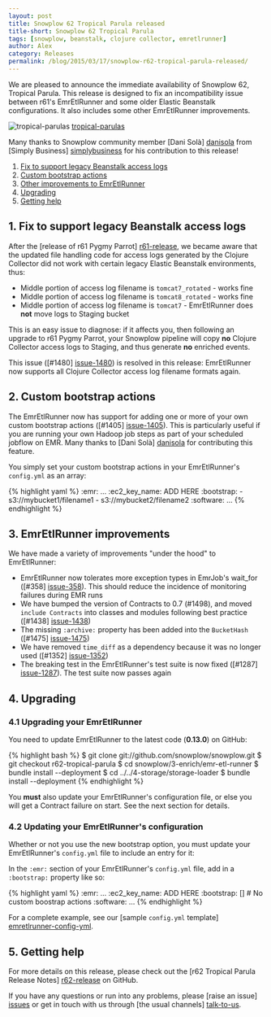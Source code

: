 ```yaml
---
layout: post
title: Snowplow 62 Tropical Parula released
title-short: Snowplow 62 Tropical Parula
tags: [snowplow, beanstalk, clojure collector, emretlrunner]
author: Alex
category: Releases
permalink: /blog/2015/03/17/snowplow-r62-tropical-parula-released/
---
```


We are pleased to announce the immediate availability of Snowplow 62, Tropical Parula. This release is designed to fix an incompatibility issue between r61's EmrEtlRunner and some older Elastic Beanstalk configurations. It also includes some other EmrEtlRunner improvements.

![tropical-parulas] [tropical-parulas]

Many thanks to Snowplow community member [Dani Solà] [danisola] from [Simply Business] [simplybusiness] for his contribution to this release!

1. [Fix to support legacy Beanstalk access logs](#emretlrunner-fix)
2. [Custom bootstrap actions](#bootstrap-actions)
3. [Other improvements to EmrEtlRunner](#emretlrunner-improvements)
3. [Upgrading](#upgrading)
4. [Getting help](#help)

<!--more-->

<h2><a name="emretlrunner-fix">1. Fix to support legacy Beanstalk access logs</a></h2>

After the [release of r61 Pygmy Parrot] [r61-release], we became aware that the updated file handling code for access logs generated by the Clojure Collector did not work with certain legacy Elastic Beanstalk environments, thus:

* Middle portion of access log filename is `tomcat7_rotated` - works fine
* Middle portion of access log filename is `tomcat8_rotated` - works fine
* Middle portion of access log filename is `tomcat7` - EmrEtlRunner does **not** move logs to Staging bucket

This is an easy issue to diagnose: if it affects you, then following an upgrade to r61 Pygmy Parrot, your Snowplow pipeline will copy **no** Clojure Collector access logs to Staging, and thus generate **no** enriched events.

This issue ([#1480] [issue-1480]) is resolved in this release: EmrEtlRunner now supports all Clojure Collector access log filename formats again.

<h2><a name="bootstrap actions">2. Custom bootstrap actions</a></h2>

The EmrEtlRunner now has support for adding one or more of your own custom bootstrap actions ([#1405] [issue-1405]). This is particularly useful if you are running your own Hadoop job steps as part of your scheduled jobflow on EMR. Many thanks to [Dani Solà] [danisola] for contributing this feature.

You simply set your custom bootstrap actions in your EmrEtlRunner's `config.yml` as an array:

{% highlight yaml %}
:emr:
  ...
  :ec2_key_name: ADD HERE
  :bootstrap:
    - s3://mybucket1/filename1
    - s3://mybucket2/filename2
  :software:
    ...
{% endhighlight %}

<h2><a name="emretlrunner-improvements">3. EmrEtlRunner improvements</a></h2>

We have made a variety of improvements "under the hood" to EmrEtlRunner:

* EmrEtlRunner now tolerates more exception types in EmrJob's wait_for ([#358] [issue-358]). This should reduce the incidence of monitoring failures during EMR runs
* We have bumped the version of Contracts to 0.7 (#1498), and moved `include Contracts` into classes and modules following best practice ([#1438] [issue-1438])
* The missing `:archive:` property has been added into the `BucketHash` ([#1475] [issue-1475])
* We have removed `time_diff` as a dependency because it was no longer used ([#1352] [issue-1352])
* The breaking test in the EmrEtlRunner's test suite is now fixed ([#1287] [issue-1287]). The test suite now passes again

<h2><a name="upgrading">4. Upgrading</a></h2>

<div class="html">
<h3><a name="upgrading-emretlrunner">4.1 Upgrading your EmrEtlRunner</a></h3>
</div>

You need to update EmrEtlRunner to the latest code (**0.13.0**) on GitHub:

{% highlight bash %}
$ git clone git://github.com/snowplow/snowplow.git
$ git checkout r62-tropical-parula
$ cd snowplow/3-enrich/emr-etl-runner
$ bundle install --deployment
$ cd ../../4-storage/storage-loader
$ bundle install --deployment
{% endhighlight %}

You **must** also update your EmrEtlRunner's configuration file, or else you will get a Contract failure on start. See the next section for details.

<div class="html">
<h3><a name="configuring-emretlrunner">4.2 Updating your EmrEtlRunner's configuration</a></h3>
</div>

Whether or not you use the new bootstrap option, you must update your EmrEtlRunner's `config.yml` file to include an entry for it:

In the `:emr:` section of your EmrEtlRunner's `config.yml` file, add in a `:bootstrap:` property like so:

{% highlight yaml %}
:emr:
  ...
  :ec2_key_name: ADD HERE
  :bootstrap: []          # No custom boostrap actions
  :software:
    ...
{% endhighlight %}

For a complete example, see our [sample `config.yml` template] [emretlrunner-config-yml].

<h2><a name="help">5. Getting help</a></h2>

For more details on this release, please check out the [r62 Tropical Parula Release Notes] [r62-release] on GitHub.

If you have any questions or run into any problems, please [raise an issue] [issues] or get in touch with us through [the usual channels] [talk-to-us].

[tropical-parulas]: /assets/img/blog/2015/03/tropical-parulas.jpg

[danisola]: https://github.com/danisola

[issue-358]: https://github.com/snowplow/snowplow/issues/358
[issue-1287]: https://github.com/snowplow/snowplow/issues/1287
[issue-1352]: https://github.com/snowplow/snowplow/issues/1352
[issue-1405]: https://github.com/snowplow/snowplow/issues/1405
[issue-1475]: https://github.com/snowplow/snowplow/issues/1475
[issue-1480]: https://github.com/snowplow/snowplow/issues/1480
[issue-1438]: https://github.com/snowplow/snowplow/issues/1438
[emretlrunner-config-yml]: https://github.com/snowplow/snowplow/blob/master/3-enrich/emr-etl-runner/config/config.yml.sample

[r61-release]: /blog/2015/03/02/snowplow-r61-pygmy-parrot-released
[r62-release]: https://github.com/snowplow/snowplow/releases/tag/r62-tropical-parula
[issues]: https://github.com/snowplow/snowplow/issues
[talk-to-us]: https://github.com/snowplow/snowplow/wiki/Talk-to-us
[simplybusiness]: http://www.simplybusiness.co.uk
